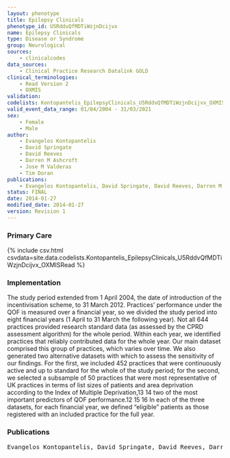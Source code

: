 ```yaml
---
layout: phenotype
title: Epilepsy Clinicals
phenotype_id: U5RddvQfMDTiWzjnDcijvx
name: Epilepsy Clinicals
type: Disease or Syndrome
group: Neurological
sources: 
    - clinicalcodes
data_sources:
    - Clinical Practice Research Datalink GOLD
clinical_terminologies:
    - Read Version 2
    - OXMIS
validation:
codelists: Kontopantelis_EpilepsyClinicals_U5RddvQfMDTiWzjnDcijvx_OXMISRead.csv
valid_event_data_range: 01/04/2004 - 31/03/2021
sex:
    - Female
    - Male
author:
    - Evangelos Kontopantelis
    - David Springate
    - David Reeves
    - Darren M Ashcroft
    - Jose M Valderas
    - Tim Doran
publications:
    - Evangelos Kontopantelis, David Springate, David Reeves, Darren M Ashcroft, Jose M Valderas, Tim Doran, Withdrawing performance indicators retrospective analysis of general practice performance under UK Quality and Outcomes Framework. BMJ, 348:g330, 2014.
status: FINAL
date: 2014-01-27
modified_date: 2014-01-27
version: Revision 1
---
```


### Primary Care

{% include csv.html csvdata=site.data.codelists.Kontopantelis_EpilepsyClinicals_U5RddvQfMDTiWzjnDcijvx_OXMISRead %}

### Implementation

The study period extended from 1 April 2004, the date of introduction of the incentivisation scheme, to 31 March 2012. Practices’ performance under the QOF is measured over a financial year, so we divided the study period into eight financial years (1 April to 31 March the following year). Not all 644 practices provided research standard data (as assessed by the CPRD assessment algorithm) for the whole period. Within each year, we identified practices that reliably contributed data for the whole year. Our main dataset comprised this group of practices, which varies over time. We also generated two alternative datasets with which to assess the sensitivity of our findings. For the first, we included 452 practices that were continuously active and up to standard for the whole of the study period; for the second, we selected a subsample of 50 practices that were most representative of UK practices in terms of list sizes of patients and area deprivation according to the Index of Multiple Deprivation,13 14 two of the most important predictors of QOF performance.12 15 16 In each of the three datasets, for each financial year, we defined “eligible” patients as those registered with an included practice for the full year. 

### Publications

<pre>
Evangelos Kontopantelis, David Springate, David Reeves, Darren M Ashcroft, Jose M Valderas, Tim Doran, Withdrawing performance indicators: retrospective analysis of general practice performance under UK Quality and Outcomes Framework. BMJ, 348:g330, 2014.
</pre>
